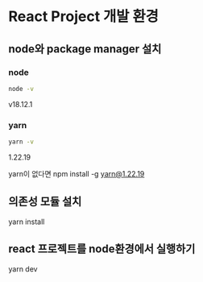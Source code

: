 # React Project 개발 환경

## node와 package manager 설치

### node

```bash
node -v
```

v18.12.1

### yarn

```bash
yarn -v
```

1.22.19

yarn이 없다면 npm install -g yarn@1.22.19

## 의존성 모듈 설치

yarn install

## react 프로젝트를 node환경에서 실행하기

yarn dev

